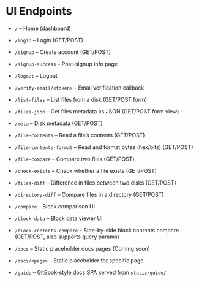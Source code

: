 # UI Endpoints

- `/` – Home (dashboard)
- `/login` – Login (GET/POST)
- `/signup` – Create account (GET/POST)
- `/signup-success` – Post-signup info page
- `/logout` – Logout
- `/verify-email/<token>` – Email verification callback

- `/list-files` – List files from a disk (GET/POST form)
- `/files-json` – Get files metadata as JSON (GET/POST form view)
- `/meta` – Disk metadata (GET/POST)
- `/file-contents` – Read a file’s contents (GET/POST)
- `/file-contents-format` – Read and format bytes (hex/bits) (GET/POST)
- `/file-compare` – Compare two files (GET/POST)
- `/check-exists` – Check whether a file exists (GET/POST)
- `/files-diff` – Difference in files between two disks (GET/POST)
- `/directory-diff` – Compare files in a directory (GET/POST)

- `/compare` – Block comparison UI
- `/block-data` – Block data viewer UI
- `/block-contents-compare` – Side-by-side block contents compare (GET/POST, also supports query params)

- `/docs` – Static placeholder docs pages (Coming soon)
- `/docs/<page>` – Static placeholder for specific page
- `/guide` – GitBook-style docs SPA served from `static/guide/`



